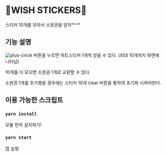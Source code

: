 # 💜WISH STICKERS💜

스티커 10개를 모아서 소원권을 얻자*^^*

## 기능 설명

![plus-circle](https://github.com/Fourrah/Wish-Stickers/assets/73928766/0a656ce4-577e-420f-a68f-1a573b941b93) 버튼을 누르면 하트스티커 1개씩 얻을 수 있다. (최대 10개까지 화면에 나타남)

10개를 다 모으면 소원권 1개로 교환할 수 있다.

소원권 1개를 추가했을 경우에는 스티커 10개 clear 버튼을 통하여 초기화 시켜야한다.

## 이용 가능한 스크립트

### `yarn install`

모듈 먼저 설치하기!

### `yarn start`

앱 실행

